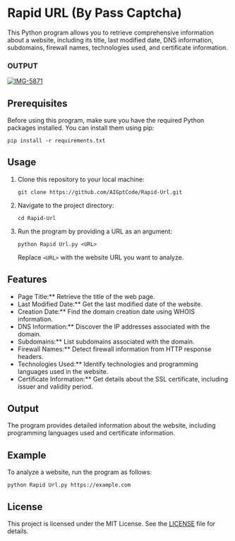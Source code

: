# Rapid URL (By Pass Captcha) 
 
This Python program allows you to retrieve comprehensive information about a website, including its title, last modified date, DNS information, subdomains, firewall names, technologies used, and certificate information.

### OUTPUT 
<a href="https://ibb.co/NNTtpC9"><img src="https://i.ibb.co/s1WbQRK/IMG-5871.jpg" alt="IMG-5871" border="0"></a>

## Prerequisites

Before using this program, make sure you have the required Python packages installed. You can install them using pip:

```
pip install -r requirements.txt
```

## Usage

1. Clone this repository to your local machine:

   ```
   git clone https://github.com/AIGptCode/Rapid-Url.git
   ```

2. Navigate to the project directory:

   ```
   cd Rapid-Url
   ```

3. Run the program by providing a URL as an argument:

   ```
   python Rapid Url.py <URL>
   ```

   Replace `<URL>` with the website URL you want to analyze.

## Features

- Page Title:** Retrieve the title of the web page.
- Last Modified Date:** Get the last modified date of the website.
- Creation Date:** Find the domain creation date using WHOIS information.
- DNS Information:** Discover the IP addresses associated with the domain.
- Subdomains:** List subdomains associated with the domain.
- Firewall Names:** Detect firewall information from HTTP response headers.
- Technologies Used:** Identify technologies and programming languages used in the website.
- Certificate Information:** Get details about the SSL certificate, including issuer and validity period.

## Output

The program provides detailed information about the website, including programming languages used and certificate information.

## Example

To analyze a website, run the program as follows:

```
python Rapid Url.py https://example.com
```

## License

This project is licensed under the MIT License. See the [LICENSE](LICENSE) file for details.

